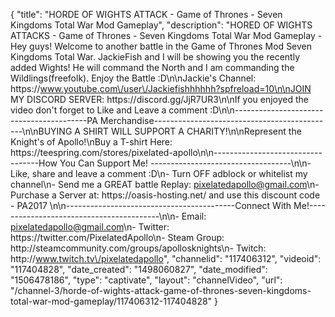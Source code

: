 {
    "title": "HORDE OF WIGHTS ATTACK - Game of Thrones - Seven Kingdoms Total War Mod Gameplay",
    "description": "HORED OF WIGHTS ATTACKS - Game of Thrones - Seven Kingdoms Total War Mod Gameplay - Hey guys! Welcome to another battle in the Game of Thrones Mod Seven Kingdoms Total War.  JackieFish and I will be showing you the recently added Wights! He will command the North and I am commanding the Wildlings(freefolk).  Enjoy the Battle :D\n\nJackie's Channel: https:\/\/www.youtube.com\/user\/Jackiefishhhhhh?spfreload=10\n\nJOIN MY DISCORD SERVER: https:\/\/discord.gg\/JjR7UR3\n\nIf you enjoyed the video don't forget to Like and Leave a comment :D\n\n-----------------------------------------PA Merchandise---------------------------------------------\n\nBUYING A SHIRT WILL SUPPORT A CHARITY!\n\nRepresent the Knight's of Apollo!\nBuy a T-shirt Here: https:\/\/teespring.com\/stores\/pixelated-apollo\n\n----------------------------------How You Can Support Me! -----------------------------------\n\n- Like, share and leave a comment :D\n- Turn OFF adblock or whitelist my channel\n- Send me a GREAT battle Replay: pixelatedapollo@gmail.com\n- Purchase a Server at: https:\/\/oasis-hosting.net\/ and use this discount code - PA2017 \n\n------------------------------------------Connect With Me!-----------------------------------------\n\n- Email: pixelatedapollo@gmail.com\n- Twitter: https:\/\/twitter.com\/PixelatedApollo\n- Steam Group:  http:\/\/steamcommunity.com\/groups\/apollosknights\n- Twitch: http:\/\/www.twitch.tv\/pixelatedapollo",
    "channelid": "117406312",
    "videoid": "117404828",
    "date_created": "1498060827",
    "date_modified": "1506478186",
    "type": "captivate",
    "layout": "channelVideo",
    "url": "\/channel-3\/horde-of-wights-attack-game-of-thrones-seven-kingdoms-total-war-mod-gameplay\/117406312-117404828"
}